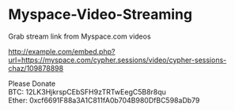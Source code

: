 # Myspace-Video-Streaming
Grab stream link from Myspace.com videos
<br>


http://example.com/embed.php?url=https://myspace.com/cypher.sessions/video/cypher-sessions-chaz/109878898


Please Donate
<br>
BTC: 12LK3HjkrspCEbSFH9zTRTwEegC5B8r8qu
<br>
Ether: 0xcf6691F88a3A1C811fA0b704B980DfBC598aDb79
